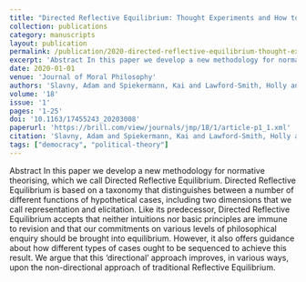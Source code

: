```yaml
---
title: "Directed Reflective Equilibrium: Thought Experiments and How to Use Them"
collection: publications
category: manuscripts
layout: publication
permalink: /publication/2020-directed-reflective-equilibrium-thought-experiment
excerpt: 'Abstract In this paper we develop a new methodology for normative theorising, which we call Directed Reflective Equilibrium. Directed Reflective Equilibrium is based on a taxonomy that distinguishes b...'
date: 2020-01-01
venue: 'Journal of Moral Philosophy'
authors: 'Slavny, Adam and Spiekermann, Kai and Lawford-Smith, Holly and Axelsen, David V.'
volume: '18'
issue: '1'
pages: '1-25'
doi: '10.1163/17455243_20203008'
paperurl: 'https://brill.com/view/journals/jmp/18/1/article-p1_1.xml'
citation: 'Slavny, Adam and Spiekermann, Kai and Lawford-Smith, Holly and Axelsen, David V.. "Directed Reflective Equilibrium: Thought Experiments and How to Use Them." <em>Journal of Moral Philosophy</em> 18, no. 1 (2020): 1-25.'
tags: ["democracy", "political-theory"]
---
```


Abstract In this paper we develop a new methodology for normative theorising, which we call Directed Reflective Equilibrium. Directed Reflective Equilibrium is based on a taxonomy that distinguishes between a number of different functions of hypothetical cases, including two dimensions that we call representation and elicitation. Like its predecessor, Directed Reflective Equilibrium accepts that neither intuitions nor basic principles are immune to revision and that our commitments on various levels of philosophical enquiry should be brought into equilibrium. However, it also offers guidance about how different types of cases ought to be sequenced to achieve this result. We argue that this ‘directional’ approach improves, in various ways, upon the non-directional approach of traditional Reflective Equilibrium.